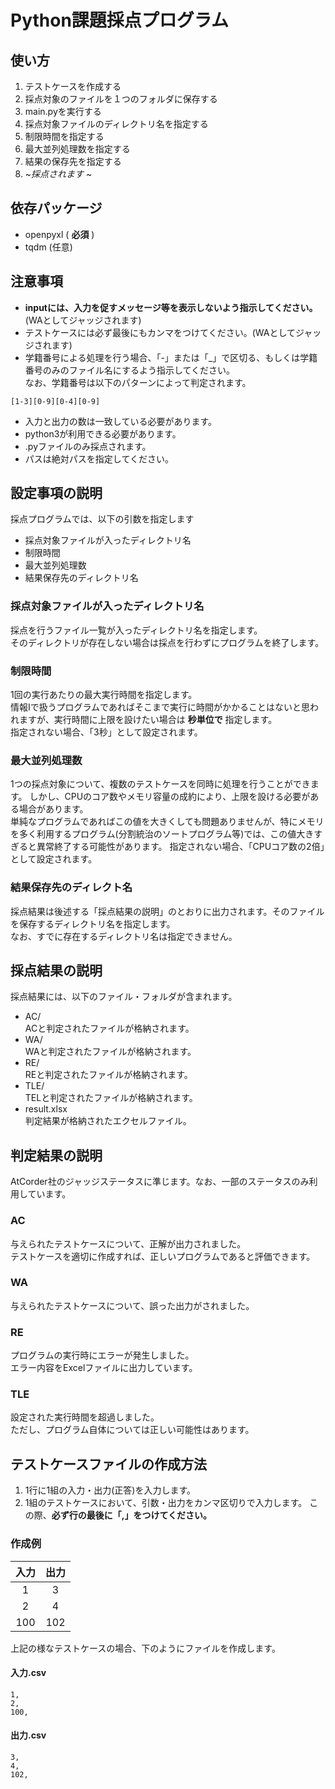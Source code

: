 # Python課題採点プログラム

## 使い方
1. テストケースを作成する
2. 採点対象のファイルを１つのフォルダに保存する
3. main.pyを実行する
4. 採点対象ファイルのディレクトリ名を指定する
5. 制限時間を指定する
6. 最大並列処理数を指定する
7. 結果の保存先を指定する
8. ~_採点されます_ ~

## 依存パッケージ
<!-- - InquirePy (**必須**) -->
- openpyxl ( **必須** )
- tqdm (任意)

## 注意事項
- __inputには、入力を促すメッセージ等を表示しないよう指示してください。__(WAとしてジャッジされます)
- テストケースには必ず最後にもカンマをつけてください。(WAとしてジャッジされます)
- 学籍番号による処理を行う場合、「-」または「_」で区切る、もしくは学籍番号のみのファイル名にするよう指示してください。  
なお、学籍番号は以下のパターンによって判定されます。  
```
[1-3][0-9][0-4][0-9]
```
- 入力と出力の数は一致している必要があります。
- python3が利用できる必要があります。
- .pyファイルのみ採点されます。
- パスは絶対パスを指定してください。
<!-- - openpyxl及びInquirePyが必須です。 -->

## 設定事項の説明
採点プログラムでは、以下の引数を指定します
- 採点対象ファイルが入ったディレクトリ名
- 制限時間
- 最大並列処理数
- 結果保存先のディレクトリ名

### 採点対象ファイルが入ったディレクトリ名
採点を行うファイル一覧が入ったディレクトリ名を指定します。  
そのディレクトリが存在しない場合は採点を行わずにプログラムを終了します。

### 制限時間
1回の実行あたりの最大実行時間を指定します。  
情報Ⅰで扱うプログラムであればそこまで実行に時間がかかることはないと思われますが、実行時間に上限を設けたい場合は __秒単位で__ 指定します。  
指定されない場合、「3秒」として設定されます。

### 最大並列処理数
1つの採点対象について、複数のテストケースを同時に処理を行うことができます。
しかし、CPUのコア数やメモリ容量の成約により、上限を設ける必要がある場合があります。  
単純なプログラムであればこの値を大きくしても問題ありませんが、特にメモリを多く利用するプログラム(分割統治のソートプログラム等)では、この値大きすぎると異常終了する可能性があります。
指定されない場合、「CPUコア数の2倍」として設定されます。

### 結果保存先のディレクト名
採点結果は後述する「採点結果の説明」のとおりに出力されます。そのファイルを保存するディレクトリ名を指定します。  
なお、すでに存在するディレクトリ名は指定できません。

## 採点結果の説明  
採点結果には、以下のファイル・フォルダが含まれます。  
- AC/  
    ACと判定されたファイルが格納されます。
- WA/  
    WAと判定されたファイルが格納されます。
- RE/  
    REと判定されたファイルが格納されます。
- TLE/  
    TELと判定されたファイルが格納されます。
- result.xlsx  
    判定結果が格納されたエクセルファイル。

## 判定結果の説明
AtCorder社のジャッジステータスに準じます。なお、一部のステータスのみ利用しています。
### AC
与えられたテストケースについて、正解が出力されました。  
テストケースを適切に作成すれば、正しいプログラムであると評価できます。
### WA
与えられたテストケースについて、誤った出力がされました。
### RE
プログラムの実行時にエラーが発生しました。  
エラー内容をExcelファイルに出力しています。
### TLE
設定された実行時間を超過しました。  
ただし、プログラム自体については正しい可能性はあります。

## テストケースファイルの作成方法
1. 1行に1組の入力・出力(正答)を入力します。
2. 1組のテストケースにおいて、引数・出力をカンマ区切りで入力します。  この際、__必ず行の最後に「,」をつけてください。__  
### 作成例

| 入力 | 出力 |
|:---:|:----:|
|1|3|
|2|4|
|100|102|

上記の様なテストケースの場合、下のようにファイルを作成します。  
#### 入力.csv
```
1,
2,
100,
```
#### 出力.csv
```
3,
4,
102,
```